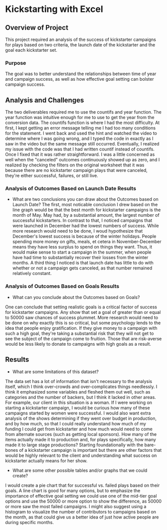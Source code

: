 # Kickstarting with Excel

## Overview of Project
This project required an analysis of the success of kickstarter campaigns for plays based on two criteria, the launch date of the kickstarter and the goal each kickstarter set. 

### Purpose
The goal was to better understand the relationships between time of year and campaign success, as well as how effective goal setting can bolster campaign success. 

## Analysis and Challenges
The two deliverables required me to use the countifs and year function. The year function was intuitive enough for me to use to get the year from the conversion data. The countifs function is where I had the most difficulty. At first, I kept getting an error message telling me I had too many conditions for the statement. I went back and used the hint and watched the video to determine where I was going wrong, and I typed the code in exactly as I saw in the video but the same message still occurred. Eventually, I realized my issue with the code was that I had written countif instead of countifs. Once I fixed that it was rather straightforward. I was a little concerned as well when the "canceled" outcomes continuously showed up as zero, and I realized by checking the filters on the original worksheet that it was because there are no kickstarter campaign plays that were canceled, they're either successful, failures, or still live. 

### Analysis of Outcomes Based on Launch Date Results
- What are two conclusions you can draw about the Outcomes based on Launch Date?
The first, most noticable conclusion I drew based on the line graph would be that the best month for kickstarter campaigns is the month of May. May had, by a substantial amount, the largest number of successful kickstarters. In contrast to that, I noticed campaigns that were launched in December had the lowest numbers of success. While more research would need to be done, I woud hypothesize that December's lowest success is because of the winter holidays. People spending more money on gifts, meals, et cetera in November-December means they have less surplus to spend on things they want. Thus, it would make sense to start a campaign in the summer, when people have had time to substantially recover their losses from the winter months. A third thing I noticed is that launch date has little to do with whether or not a campaign gets canceled, as that number remained relatively constant. 

### Analysis of Outcomes Based on Goals Results
- What can you conclude about the Outcomes based on Goals?

One can conclude that setting realistic goals is a critical factor of success for kickstarter campaigns. Any show that set a goal of greater than or equal to 50000 saw chances of success plummet. More research would need to be done on why exactly this is so critical, but some psychology lends to the idea that people enjoy gratification. If they give money to a campaign with such a high goal, they're taking a substantial risk that they will not get to see the subject of the campaign come to fruition. Those that are risk-averse would be less likely to donate to campaigns with high goals as a result. 


## Results
- What are some limitations of this dataset?

The data set has a lot of information that isn't necessary to the analysis itself, which I think over-crowds and over-complicates things needlessly. I think it emphasized some variables and fleshed them out well, such as categories and the number of backers, but I think it lacked in other areas. For example, our client in this situation is a woman. If I were working on starting a kickstarter campaign, I would be curious how many of these campaigns started by women were successful. I would also want extra analysis of the shows determining if they went over budget in production, and by how much, so that I could really understand how much of my funding I could get from kickstarter and how much would need to come from alternate sources (such as getting local sponsors). How many of the items actually made it to production and, for plays specifically, how many made it to large stage productions? Starting foundationally with the bare-bones of a kickstarter campaign is important but there are other factors that would be highly relevant to the client and understanding what success on kickstarter actually means for her show. 

- What are some other possible tables and/or graphs that we could create?

I would create a pie chart that for successful vs. failed plays based on their goals. A line chart is good for many options, but to emphasize the importance of effective goal setting we could use one of the mid-tier goal options and use the 50000 or more option to show the difference, as 50000 or more saw the most failed campaigns. I might also suggest using a histogram to visualize the number of contributors to campaigns based on the month, as that could give us a better idea of just how active people are during specific months. 
